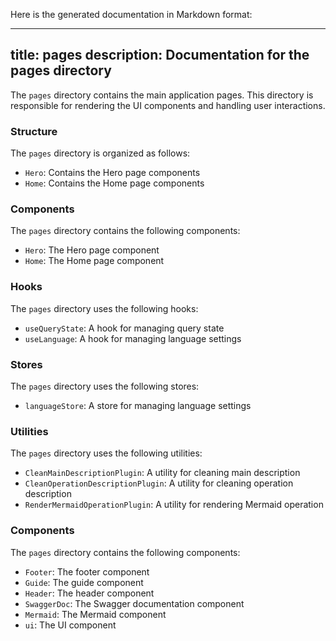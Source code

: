 Here is the generated documentation in Markdown format:

---
title: pages
description: Documentation for the pages directory
---

The `pages` directory contains the main application pages. This directory is responsible for rendering the UI components and handling user interactions.

### Structure

The `pages` directory is organized as follows:

* `Hero`: Contains the Hero page components
* `Home`: Contains the Home page components

### Components

The `pages` directory contains the following components:

* `Hero`: The Hero page component
* `Home`: The Home page component

### Hooks

The `pages` directory uses the following hooks:

* `useQueryState`: A hook for managing query state
* `useLanguage`: A hook for managing language settings

### Stores

The `pages` directory uses the following stores:

* `languageStore`: A store for managing language settings

### Utilities

The `pages` directory uses the following utilities:

* `CleanMainDescriptionPlugin`: A utility for cleaning main description
* `CleanOperationDescriptionPlugin`: A utility for cleaning operation description
* `RenderMermaidOperationPlugin`: A utility for rendering Mermaid operation

### Components

The `pages` directory contains the following components:

* `Footer`: The footer component
* `Guide`: The guide component
* `Header`: The header component
* `SwaggerDoc`: The Swagger documentation component
* `Mermaid`: The Mermaid component
* `ui`: The UI component
